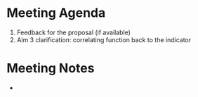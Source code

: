 # Meeting Agenda
1. Feedback for the proposal (if available)
3. Aim 3 clarification: correlating function back to the indicator

# Meeting Notes
*
